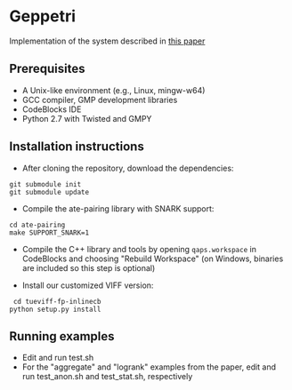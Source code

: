 # Geppetri

Implementation of the system described in [this paper](https://eprint.iacr.org/2017/013)

## Prerequisites

 - A Unix-like environment (e.g., Linux, mingw-w64)
 - GCC compiler, GMP development libraries
 - CodeBlocks IDE
 - Python 2.7 with Twisted and GMPY

## Installation instructions

 - After cloning the repository, download the dependencies:

```
git submodule init
git submodule update
```

 - Compile the ate-pairing library with SNARK support:

```
cd ate-pairing
make SUPPORT_SNARK=1
```

 - Compile the C++ library and tools by opening `qaps.workspace` in CodeBlocks and choosing "Rebuild Workspace" (on Windows, binaries are included so this step is optional)

 - Install our customized VIFF version:
 
```
 cd tueviff-fp-inlinecb
python setup.py install
```

## Running examples

 - Edit and run test.sh
 - For the "aggregate" and "logrank" examples from the paper, edit and run test_anon.sh and test_stat.sh, respectively
